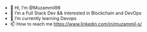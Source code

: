 - 👋 Hi, I’m @Muzammil98
- 👀 I’m a Full Stack Dev && interested in Blockchain and DevOps
- 🌱 I’m currently learning Devops
- 📫 How to reach me https://www.linkedin.com/in/muzammil-s/
